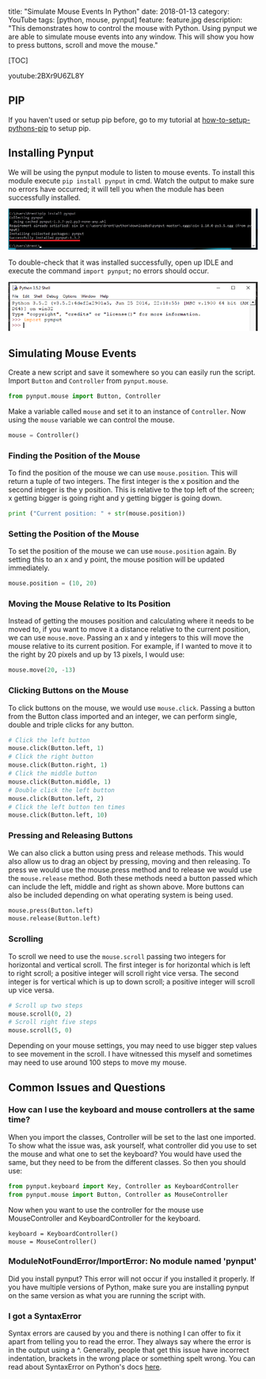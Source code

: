 title: "Simulate Mouse Events In Python"
date: 2018-01-13
category: YouTube
tags: [python, mouse, pynput]
feature: feature.jpg
description: "This demonstrates how to control the mouse with Python. Using pynput we are able to simulate mouse events into any window. This will show you how to press buttons, scroll and move the mouse."

[TOC]

youtube:2BXr9U6ZL8Y

## PIP
If you haven't used or setup pip before, go to my tutorial at [how-to-setup-pythons-pip](/blog/post/how-to-setup-pythons-pip/) to setup pip.

## Installing Pynput
We will be using the pynput module to listen to mouse events. To install this module execute ```pip install pynput``` in cmd. Watch the output to make sure no errors have occurred; it will tell you when the module has been successfully installed.

![Installing pynput](/posts/how-to-get-mouse-clicks-with-python/pynput1.png)

To double-check that it was installed successfully, open up IDLE and execute the command ```import pynput```; no errors should occur.

![Testing pynput](/posts/how-to-get-mouse-clicks-with-python/pynput2.png)

## Simulating Mouse Events
Create a new script and save it somewhere so you can easily run the script. Import `Button` and `Controller` from `pynput.mouse`.

```python
from pynput.mouse import Button, Controller
```

Make a variable called `mouse` and set it to an instance of `Controller`. Now using the `mouse` variable we can control the mouse.

```python
mouse = Controller()
```

### Finding the Position of the Mouse
To find the position of the mouse we can use `mouse.position`. This will return a tuple of two integers. The first integer is the x position and the second integer is the y position. This is relative to the top left of the screen; x getting bigger is going right and y getting bigger is going down.

```python
print ("Current position: " + str(mouse.position))
```

### Setting the Position of the Mouse
To set the position of the mouse we can use `mouse.position` again. By setting this to an x and y point, the mouse position will be updated immediately.

```python
mouse.position = (10, 20)
```

### Moving the Mouse Relative to Its Position
Instead of getting the mouses position and calculating where it needs to be moved to, if you want to move it a distance relative to the current position, we can use `mouse.move`. Passing an x and y integers to this will move the mouse relative to its current position. For example, if I wanted to move it to the right by 20 pixels and up by 13 pixels, I would use:

```python
mouse.move(20, -13)
```

### Clicking Buttons on the Mouse
To click buttons on the mouse, we would use `mouse.click`. Passing a button from the Button class imported and an integer, we can perform single, double and triple clicks for any button.

```python
# Click the left button
mouse.click(Button.left, 1)
# Click the right button
mouse.click(Button.right, 1)
# Click the middle button
mouse.click(Button.middle, 1)
# Double click the left button
mouse.click(Button.left, 2)
# Click the left button ten times
mouse.click(Button.left, 10)
```

### Pressing and Releasing Buttons
We can also click a button using press and release methods. This would also allow us to drag an object by pressing, moving and then releasing. To press we would use the mouse.press method and to release we would use the `mouse.release` method. Both these methods need a button passed which can include the left, middle and right as shown above. More buttons can also be included depending on what operating system is being used.

```python
mouse.press(Button.left)
mouse.release(Button.left)
```

### Scrolling
To scroll we need to use the `mouse.scroll` passing two integers for horizontal and vertical scroll. The first integer is for horizontal which is left to right scroll; a positive integer will scroll right vice versa. The second integer is for vertical which is up to down scroll; a positive integer will scroll up vice versa.

```python
# Scroll up two steps
mouse.scroll(0, 2)
# Scroll right five steps
mouse.scroll(5, 0)
```

Depending on your mouse settings, you may need to use bigger step values to see movement in the scroll. I have witnessed this myself and sometimes may need to use around 100 steps to move my mouse.

## Common Issues and Questions

### How can I use the keyboard and mouse controllers at the same time?
When you import the classes, Controller will be set to the last one imported. To show what the issue was, ask yourself, what controller did you use to set the mouse and what one to set the keyboard? You would have used the same, but they need to be from the different classes.  So then you should use:
```python
from pynput.keyboard import Key, Controller as KeyboardController
from pynput.mouse import Button, Controller as MouseController
```

Now when you want to use the controller for the mouse use MouseController and KeyboardController for the keyboard.
```
keyboard = KeyboardController()
mouse = MouseController()
```

### ModuleNotFoundError/ImportError: No module named 'pynput'
Did you install pynput? This error will not occur if you installed it properly. If you have multiple versions of Python, make sure you are installing pynput on the same version as what you are running the script with.

### I got a SyntaxError
Syntax errors are caused by you and there is nothing I can offer to fix it apart from telling you to read the error. They always say where the error is in the output using a ^. Generally, people that get this issue have incorrect indentation, brackets in the wrong place or something spelt wrong. You can read about SyntaxError on Python's docs [here](https://docs.python.org/2/tutorial/errors.html#syntax-errors).
